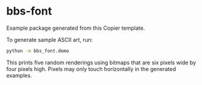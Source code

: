 # bbs-font

Example package generated from this Copier template.

To generate sample ASCII art, run:

```bash
python -m bbs_font.demo
```

This prints five random renderings using bitmaps that are six pixels wide by
four pixels high.
Pixels may only touch horizontally in the generated examples.
